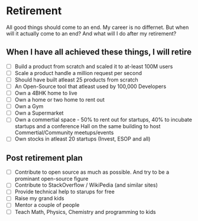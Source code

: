# Retirement

All good things should come to an end. My career is no differnet. But when will it actually come to an end? And what will I do after my retirement?

## When I have all achieved these things, I will retire

- [ ] Build a product from scratch and scaled it to at-least 100M users
- [ ] Scale a product handle a million request per second
- [ ] Should have built atleast 25 products from scratch
- [ ] An Open-Source tool that atleast used by 100,000 Developers
- [ ] Own a 4BHK home to live
- [ ] Own a home or two home to rent out
- [ ] Own a Gym
- [ ] Own a Supermarket
- [ ] Own a commertial space - 50% to rent out for startups, 40% to incubate startups and a conference Hall on the same building to host Commertial/Community meetups/events
- [ ] Own stocks in atleast 20 startups (Invest, ESOP and all)

## Post retirement plan

- [ ] Contribute to open source as much as possible. And try to be a prominant open-source figure
- [ ] Contribute to StackOverflow / WikiPedia (and similar sites)
- [ ] Provide technical help to starups for free
- [ ] Raise my grand kids
- [ ] Mentor a couple of people
- [ ] Teach Math, Physics, Chemistry and programming to kids

